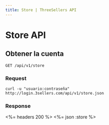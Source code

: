 ```yaml
---
title: Store | ThreeSellers API
---
```


# Store API

## Obtener la cuenta

    GET /api/v1/store

### Request
    curl -u "usuario:contraseña" http://login.3sellers.com/api/v1/store.json

### Response

<%= headers 200 %>
<%= json :store %>
